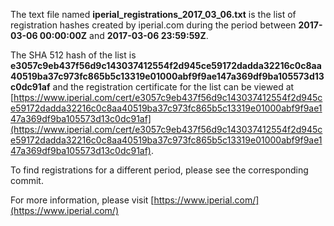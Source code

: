 The text file named **iperial_registrations_2017_03_06.txt** is the list of registration hashes created by iperial.com during the period between **2017-03-06 00:00:00Z** and **2017-03-06 23:59:59Z**.

The SHA 512 hash of the list is **e3057c9eb437f56d9c143037412554f2d945ce59172dadda32216c0c8aa40519ba37c973fc865b5c13319e01000abf9f9ae147a369df9ba105573d13c0dc91af** and the registration certificate for the list can be viewed at [https://www.iperial.com/cert/e3057c9eb437f56d9c143037412554f2d945ce59172dadda32216c0c8aa40519ba37c973fc865b5c13319e01000abf9f9ae147a369df9ba105573d13c0dc91af](https://www.iperial.com/cert/e3057c9eb437f56d9c143037412554f2d945ce59172dadda32216c0c8aa40519ba37c973fc865b5c13319e01000abf9f9ae147a369df9ba105573d13c0dc91af).

To find registrations for a different period, please see the corresponding commit.

For more information, please visit [https://www.iperial.com/](https://www.iperial.com/)
